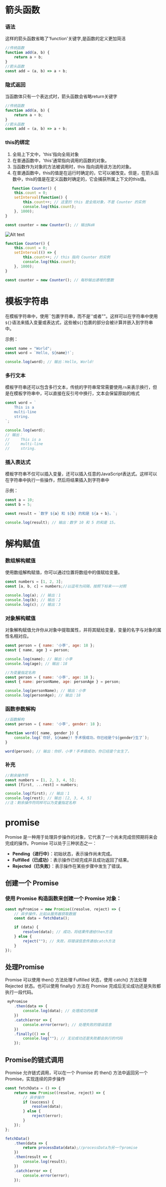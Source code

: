 # 箭头函数

### 语法
这样的箭头函数省略了'function'关键字,是函数的定义更加简洁
```javascript
//传统函数
function add(a, b) {
    return a + b;
}
//箭头函数
const add = (a, b) => a + b;
```

### 隐式返回
当函数体只有一个表达式时，箭头函数会省略return关键字
```javascript
//传统函数
function add(a, b) {
    return a + b;
}
//箭头函数
const add = (a, b) => a + b;
```

### this的绑定

1. 全局上下文中，'this'指向全局对象
2. 在普通函数中，'this'通常指向调用的函数的对象。
3. 当函数作为对象的方法被调用时，this 指向调用该方法的对象。
4. 在普通函数中，this的值是在运行时确定的，它可以被改变。但是，在箭头函数中，this的值是在定义函数时确定的，它会捕获所属上下文的this值。
```javascript
   function Counter() {
    this.count = 0;
    setInterval(function() {
        this.count++; // 这里的 this 是全局对象，不是 Counter 的实例
        console.log(this.count);
    }, 1000);
}

const counter = new Counter(); // 输出NaN
```
![Alt text](image.png)
```javascript
function Counter() {
    this.count = 0;
    setInterval(() => {
        this.count++; // this 指向 Counter 的实例
        console.log(this.count);
    }, 1000);
}

const counter = new Counter(); // 每秒输出递增的整数
```
# 模板字符串
在模板字符串中，使用``包裹字符串，而不是''或者""。这样可以在字符串中使用`${}`语法来插入变量或表达式，这些被`${}`包裹的部分会被计算并嵌入到字符串中。

示例：
```javascript
const name = "World";
const word = `Hello, ${name}!`;

console.log(word); // 输出：Hello, World!
```

### 多行文本
模板字符串还可以包含多行文本，传统的字符串常常需要使用`/n`来表示换行，但是在模板字符串中，可以直接在反引号中换行，文本会保留原始的格式 
```javascript
const word = `
    This is a
    multi-line
    string.
`;

console.log(word);
// 输出：
//     This is a
//     multi-line
//     string.
```

### 插入表达式
模板字符串不仅可以插入变量，还可以插入任意的JavaScript表达式。这样可以在字符串中执行一些操作，然后将结果插入到字符串中

示例：
```javascript
const a = 10;
const b = 5;

const result = `数字 ${a} 和 ${b} 的和是 ${a + b}。`;

console.log(result); // 输出：数字 10 和 5 的和是 15。
```


# 解构赋值

### 数组解构赋值

使用数组解构赋值，你可以通过位置将数组中的值赋给变量。

```javascript
const numbers = [1, 2, 3];
const [a, b, c] = numbers;//以逗号为间隔，按照下标来一一对照

console.log(a); // 输出：1
console.log(b); // 输出：2
console.log(c); // 输出：3
```

### 对象解构赋值

对象解构赋值允许你从对象中提取属性，并将其赋给变量，变量的名字与对象的属性名相对应。

```javascript
const person = { name: '小李', age: 18 };
const { name, age } = person;

console.log(name); // 输出：小李
console.log(age); // 输出：18

//为变量指定名称
const person = { name: '小李', age: 18 };
const { name: personName, age: personAge } = person;

console.log(personName); // 输出：小李
console.log(personAge); // 输出：18
```

### 函数参数解构
```javascript
//函数解构
const person = { name: '小李', gender: 18 };

function word({ name, gender }) {
    console.log(`你好, ${name}! 手术很成功，你已经是个${gender}生了`);
}

word(person); // 输出：你好，小李！手术很成功，你已经是个女生了。
```

### 补充
```javascript
//剩余操作符
const numbers = [1, 2, 3, 4, 5];
const [first, ...rest] = numbers;

console.log(first); // 输出：1
console.log(rest); // 输出：[2, 3, 4, 5]
//注：剩余操作符同样可以为变量指定名称
```

# promise

Promise 是一种用于处理异步操作的对象，它代表了一个尚未完成但预期将来会完成的操作。Promise 可以处于三种状态之一：

- **Pending（进行中）**：初始状态，表示操作尚未完成。
- **Fulfilled（已成功）**：表示操作已经完成并且成功返回了结果。
- **Rejected（已失败）**：表示操作在某些步骤中发生了错误。

## 创建一个 Promise

### 使用 Promise 构造函数来创建一个 Promise 对象：

```javascript
const myPromise = new Promise((resolve, reject) => {
    // 异步操作，比如从服务器获取数据
    const data = fetchData();

    if (data) {
        resolve(data); // 成功，将结果传递给then方法
    } else {
        reject(""); // 失败，将错误信息传递给catch方法
    }
});
```
## 处理Promise
Promise 可以使用 then() 方法处理 Fulfilled 状态，使用 catch() 方法处理 Rejected 状态。也可以使用 finally() 方法在 Promise 完成后无论成功还是失败都执行一段代码。

```javascript
 myPromise
    .then(data => {
        console.log(data); // 处理成功的结果
    })
    .catch(error => {
        console.error(error); // 处理失败的错误信息
    })
    .finally(() => {
        console.log(""); // 无论成功还是失败都会执行的代码
    });
```

## Promise的链式调用
Promise 允许链式调用，可以在一个 Promise 的 then() 方法中返回另一个 Promise，实现连续的异步操作

```javascript
const fetchData = () => {
    return new Promise((resolve, reject) => {
        // 异步操作
        if (success) {
            resolve(data);
        } else {
            reject(error);
        }
    });
};

fetchData()
    .then(data => {
        return processData(data);//processData为另一个promise
    })
    .then(result => {
        console.log(result);
    })
    .catch(error => {
        console.error(error);
    });

```